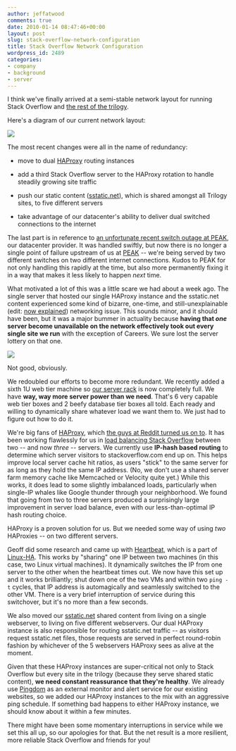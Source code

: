 ```yaml
---
author: jeffatwood
comments: true
date: 2010-01-14 08:47:46+00:00
layout: post
slug: stack-overflow-network-configuration
title: Stack Overflow Network Configuration
wordpress_id: 2489
categories:
- company
- background
- server
---
```



I think we've finally arrived at a semi-stable network layout for running Stack Overflow and [the rest of the trilogy](http://blog.stackoverflow.com/2009/05/the-stack-overflow-trilogy/).



Here's a diagram of our current network layout:



[![](http://blog.stackoverflow.com/wp-content/uploads/stack-overflow-network-diagram-small.png)](http://blog.stackoverflow.com/wp-content/uploads/stack-overflow-network-diagram.png)



The most recent changes were all in the name of redundancy:







  * move to dual [HAProxy](http://haproxy.1wt.eu/) routing instances

  * add a third Stack Overflow server to the HAProxy rotation to handle steadily growing site traffic

  * push our static content ([sstatic.net](http://sstatic.net)), which is shared amongst all Trilogy sites, to five different servers

  * take advantage of our datacenter's ability to deliver dual switched connections to the internet




The last part is in reference to [an unfortunate recent switch outage at PEAK](http://blog.stackoverflow.com/2009/10/stack-overflow-outage/), our datacenter provider. It was handled swiftly, but now there is no longer a single point of failure upstream of us at [PEAK](http://www.peakinternet.com/business/hosting/colocation-dedicated#) -- we're being served by two different switches on two different internet connections. Kudos to PEAK for not only handling this rapidly at the time, but also more permanently fixing it in a way that makes it less likely to happen _next_ time.



What motivated a lot of this was a little scare we had about a week ago. The single server that hosted our single HAProxy instance and the sstatic.net content experienced some kind of bizarre, one-time, and still-unexplainable (edit: [now explained](http://blog.stackoverflow.com/2010/01/six-whys-or-never-trust-your-network-switch/)) networking issue. This sounds minor, and it should have been, but it was a major bummer in actuality because **having that _one_ server become unavailable on the network effectively took out every single site we run** with the exception of Careers. We sure lost the server lottery on that one.



[![](http://blog.stackoverflow.com/wp-content/uploads/star-wars-fail.jpg)](http://www.shipmentoffail.com/fails/2008/01/star-wars-fail/)



Not good, obviously.



We redoubled our efforts to become more redundant. We recently added a sixth 1U web tier machine so [our server rack](http://blog.stackoverflow.com/2009/12/stack-overflow-rack-glamour-shots/) is now completely full. We have **way, way more server power than we need**. That's 6 very capable web tier boxes and 2 beefy database tier boxes all told. Each ready and willing to dynamically share whatever load we want them to. We just had to figure out how to do it.



We're big fans of [HAProxy](http://haproxy.1wt.eu/), which [the guys at Reddit turned us on to](http://blog.stackoverflow.com/2008/10/podcast-27/). It has been working flawlessly for us in [load balancing Stack Overflow](http://blog.stackoverflow.com/2009/09/load-balancing-stack-overflow/) between two -- and now _three_ -- servers. We currently use **IP-hash based routing** to determine which server visitors to stackoverflow.com end up on. This helps improve local server cache hit ratios, as users "stick" to the same server for as long as they hold the same IP address. (No, we don't use a shared server farm memory cache like Memcached or Velocity quite yet.) While this works, it does lead to some slightly imbalanced loads, particularly when single-IP whales like Google thunder through your neighborhood. We found that going from two to three servers produced a surprisingly large improvement in server load balance, even with our less-than-optimal IP hash routing choice.



HAProxy is a proven solution for us. But we needed some way of using _two_ HAProxies -- on two different servers.



Geoff did some research and came up with [Heartbeat](http://www.linux-ha.org/wiki/Heartbeat), which is a part of [Linux-HA](http://www.linux-ha.org/wiki/Main_Page). This works by "sharing" one IP between two machines (in this case, two Linux virtual machines). It dynamically switches the IP from one server to the other when the heartbeat times out. We now have this set up and it works brilliantly; shut down one of the two VMs and within two `ping -t` cycles, that IP address is automagically and seamlessly switched to the other VM. There is a very brief interruption of service during this switchover, but it's no more than a few seconds.



We also moved our [sstatic.net](http://sstatic.net) shared content from living on a single webserver, to living on five different webservers. Our dual HAProxy instance is also responsible for routing sstatic.net traffic -- as visitors request sstatic.net files, those requests are served in perfect round-robin fashion by whichever of the 5 webservers HAProxy sees as alive at the moment.



Given that these HAProxy instances are super-critical not only to Stack Overflow but every site in the trilogy (because they serve shared static content), **we need constant reassurance that they're healthy**. We already use [Pingdom](http://www.pingdom.com/) as an external monitor and alert service for our existing websites, so we added our HAProxy instances to the mix with an aggressive ping schedule. If something bad happens to either HAProxy instance, we should know about it within a few minutes.



There might have been some momentary interruptions in service while we set this all up, so our apologies for that. But the net result is a more resilient, more reliable Stack Overflow and friends for you!


